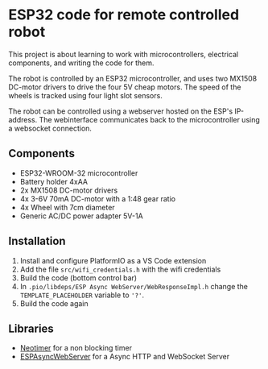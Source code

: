 # ESP32 code for remote controlled robot

This project is about learning to work with microcontrollers, electrical components, and writing the code for them.

The robot is controlled by an ESP32 microcontroller, and uses two MX1508 DC-motor drivers to drive the four 5V cheap motors. The speed of the wheels is tracked using four light slot sensors.

The robot can be controlled using a webserver hosted on the ESP's IP-address. The webinterface communicates back to the microcontroller using a websocket connection.

## Components

- ESP32-WROOM-32 microcontroller
- Battery holder 4xAA
- 2x MX1508 DC-motor drivers
- 4x 3-6V 70mA DC-motor with a 1:48 gear ratio
- 4x Wheel with 7cm diameter
- Generic AC/DC power adapter 5V-1A

## Installation

1. Install and configure PlatformIO as a VS Code extension
2. Add the file ```src/wifi_credentials.h``` with the wifi credentials
3. Build the code (bottom control bar)
4. In ```.pio/libdeps/ESP Async WebServer/WebResponseImpl.h``` change the ```TEMPLATE_PLACEHOLDER``` variable to ```'?'```.
5. Build the code again

## Libraries

- [Neotimer](https://github.com/jrullan/neotimer) for a non blocking timer
- [ESPAsyncWebServer](https://github.com/me-no-dev/ESPAsyncWebServer) for a Async HTTP and WebSocket Server
